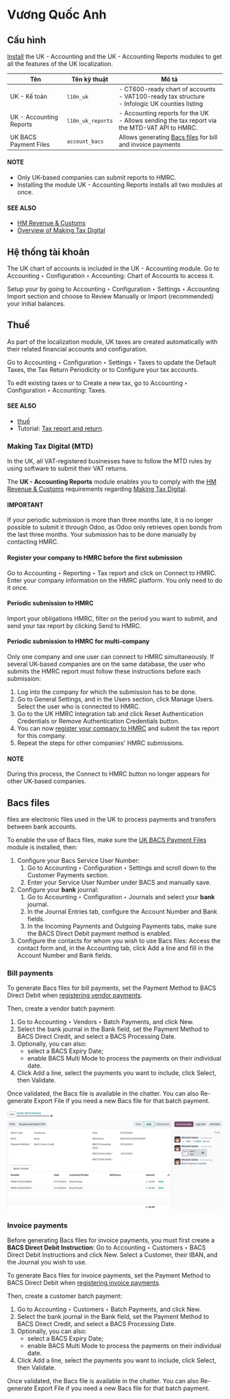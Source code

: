 # Vương Quốc Anh

<a id="united-kingdom-modules"></a>

## Cấu hình

[Install](../../general/apps_modules.md#general-install) the UK - Accounting and the UK - Accounting
Reports modules to get all the features of the UK localization.

| Tên                     | Tên kỹ thuật      | Mô tả                                                                                                |
|-------------------------|-------------------|------------------------------------------------------------------------------------------------------|
| UK - Kế toán            | `l10n_uk`         | - CT600-ready chart of accounts<br/>- VAT100-ready tax structure<br/>- Infologic UK counties listing |
| UK - Accounting Reports | `l10n_uk_reports` | - Accounting reports for the UK<br/>- Allows sending the tax report via the MTD-VAT API to HMRC.     |
| UK BACS Payment Files   | `account_bacs`    | Allows generating [Bacs files](#united-kingdom-bacs-files) for bill and invoice payments             |

#### NOTE
- Only UK-based companies can submit reports to HMRC.
- Installing the module UK - Accounting Reports installs all two modules at once.

#### SEE ALSO
- [HM Revenue & Customs](https://www.gov.uk/government/organisations/hm-revenue-customs/)
- [Overview of Making Tax Digital](https://www.gov.uk/government/publications/making-tax-digital/overview-of-making-tax-digital/)

## Hệ thống tài khoản

The UK chart of accounts is included in the UK - Accounting module. Go to
Accounting ‣ Configuration ‣ Accounting: Chart of Accounts to access it.

Setup your  by going to Accounting ‣ Configuration
‣ Settings ‣ Accounting Import section and choose to Review Manually or
Import (recommended) your initial balances.

## Thuế

As part of the localization module, UK taxes are created automatically with their related financial
accounts and configuration.

Go to Accounting ‣ Configuration ‣ Settings ‣ Taxes to update the
Default Taxes, the Tax Return Periodicity or to Configure your
tax accounts.

To edit existing taxes or to Create a new tax, go to Accounting ‣
Configuration ‣ Accounting: Taxes.

#### SEE ALSO
- [thuế](../accounting/taxes.md)
- Tutorial: [Tax report and return](https://www.odoo.com/slides/slide/tax-report-and-return-1719?fullscreen=1).

### Making Tax Digital (MTD)

In the UK, all VAT-registered businesses have to follow the MTD rules by using software to submit
their VAT returns.

The **UK - Accounting Reports** module enables you to comply with the [HM Revenue & Customs](https://www.gov.uk/government/organisations/hm-revenue-customs/) requirements regarding
[Making Tax Digital](https://www.gov.uk/government/publications/making-tax-digital/overview-of-making-tax-digital/).

#### IMPORTANT
If your periodic submission is more than three months late, it is no longer possible to submit
it through Odoo, as Odoo only retrieves open bonds from the last three months. Your submission
has to be done manually by contacting HMRC.

<a id="uk-localization-hmrc-registration"></a>

#### Register your company to HMRC before the first submission

Go to Accounting ‣ Reporting ‣ Tax report and click on
Connect to HMRC. Enter your company information on the HMRC platform. You only need to
do it once.

#### Periodic submission to HMRC

Import your obligations HMRC, filter on the period you want to submit, and send your tax report by
clicking Send to HMRC.

#### Periodic submission to HMRC for multi-company

Only one company and one user can connect to HMRC simultaneously. If several UK-based companies are
on the same database, the user who submits the HMRC report must follow these instructions before
each submission:

1. Log into the company for which the submission has to be done.
2. Go to General Settings, and in the Users section, click
   Manage Users. Select the user who is connected to HMRC.
3. Go to the UK HMRC Integration tab and click Reset Authentication
   Credentials or Remove Authentication Credentials button.
4. You can now [register your company to HMRC](#uk-localization-hmrc-registration) and submit
   the tax report for this company.
5. Repeat the steps for other companies' HMRC submissions.

#### NOTE
During this process, the Connect to HMRC button no longer appears for other UK-based
companies.

<a id="united-kingdom-bacs-files"></a>

## Bacs files

 files are electronic files used in the UK to
process payments and transfers between bank accounts.

To enable the use of Bacs files, make sure the [UK BACS Payment Files](#united-kingdom-modules)
module is installed, then:

1. Configure your Bacs Service User Number:
   1. Go to Accounting ‣ Configuration ‣ Settings and scroll down to the
      Customer Payments section.
   2. Enter your Service User Number under BACS and manually save.
2. Configure your **bank** journal:
   1. Go to Accounting ‣ Configuration ‣ Journals and select your **bank**
      journal.
   2. In the Journal Entries tab, configure the Account Number and
      Bank fields.
   3. In the Incoming Payments and Outgoing Payments tabs, make sure the
      BACS Direct Debit payment method is enabled.
3. Configure the contacts for whom you wish to use Bacs files: Access the contact form and, in
   the Accounting tab, click Add a line and fill in the
   Account Number and Bank fields.

### Bill payments

To generate Bacs files for bill payments, set the Payment Method to
BACS Direct Debit when [registering vendor payments](../accounting/payments/batch.md#batch-payments-register-payments).

Then, create a vendor batch payment:

1. Go to Accounting ‣ Vendors ‣ Batch Payments, and click New.
2. Select the bank journal in the Bank field, set the Payment Method to
   BACS Direct Credit, and select a BACS Processing Date.
3. Optionally, you can also:
   - select a BACS Expiry Date;
   - enable BACS Multi Mode to process the payments on their individual date.
4. Click Add a line, select the payments you want to include, click Select,
   then Validate.

Once validated, the Bacs file is available in the chatter. You can also Re-generate
Export File if you need a new Bacs file for that batch payment.

![Vendor Batch Payment view with generated BACS file.](../../../_images/bacs-files.png)

### Invoice payments

Before generating Bacs files for invoice payments, you must first create a **BACS Direct Debit
Instruction**: Go to Accounting ‣ Customers ‣ BACS Direct Debit Instructions
and click New. Select a Customer, their IBAN, and the
Journal you wish to use.

To generate Bacs files for invoice payments, set the Payment Method to
BACS Direct Debit when [registering invoice payments](../accounting/payments/batch.md#batch-payments-register-payments).

Then, create a customer batch payment:

1. Go to Accounting ‣ Customers ‣ Batch Payments, and click New.
2. Select the bank journal in the Bank field, set the Payment Method to
   BACS Direct Credit, and select a BACS Processing Date.
3. Optionally, you can also:
   - select a BACS Expiry Date;
   - enable BACS Multi Mode to process the payments on their individual date.
4. Click Add a line, select the payments you want to include, click Select,
   then Validate.

Once validated, the Bacs file is available in the chatter. You can also Re-generate
Export File if you need a new Bacs file for that batch payment.
